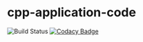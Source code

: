 # cpp-application-code

![Build Status](https://travis-ci.org/jboss-outreach/cpp-application-code.svg?branch=master)
[![Codacy Badge](https://api.codacy.com/project/badge/Grade/465ebd9884094ae3837142f13857b53a)](https://www.codacy.com/app/UniverseObserver/cpp-application-code?)
